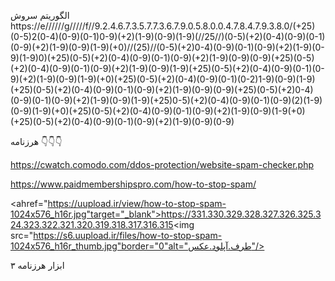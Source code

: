 الگوریتم سروش https://e//////g/////f//9.2.4.6.7.3.5.7.7.3.6.7.9.0.5.8.0.0.4.7.8.4.7.9.3.8.0/(+25)(0-5)2(0-4)(0-9)(0-1)0-9)(+2)(1-9)(0-9)(1-9)(//25//)(0-5)(+2)(0-4)(0-9)(0-1)(0-9)(+2)(1-9)(0-9)(1-9)(+0)//(25)//(0-5)(+2)0-4)(0-9)(0-1)(0-9)(+2)(1-9)(0-9)(1-9)0)(+25)(0-5)(+2)(0-4)(0-9)(0-1)(0-9)(+2)(1-9)(0-9)(0-9)(+25)(0-5)(+2)(0-4)(0-9)(0-1)(0-9)(+2)(1-9)(0-9)(1-9)(+25)(0-5)(+2)(0-4)(0-9)(0-1)(0-9)(+2)(1-9)(0-9)(1-9)(+0)(+25)(0-5)(+2)(0-4)(0-9)(0-1)(0-2)1-9)(0-9)(1-9)(+25)(0-5)(+2)(0-4)(0-9)(0-1)(0-9)(+2)(1-9)(0-9)(0-9)(+25)(0-5)(+2)0-4)(0-9)(0-1)(0-9)(+2)(1-9)(0-9)(1-9)(+25)0-5)(+2)(0-4)(0-9)(0-1)(0-9)(2)(1-9)(0-9)(1-9)(+0)(+25)(0-5)(+2)(0-4)(0-9)(0-1)(0-9)(+2)(1-9)(0-9)(1-9(+0)(+25)(0-5)(+2)(0-4)(0-9)(0-1)(0-9)(+2)(1-9)(0-9)(0-9)


هرزنامه 👇👇👇

https://cwatch.comodo.com/ddos-protection/website-spam-checker.php

https://www.paidmembershipspro.com/how-to-stop-spam/


<ahref="https://uupload.ir/view/how-to-stop-spam-1024x576_h16r.jpg"target="_blank">https://331.330.329.328.327.326.325.324.323.322.321.320.319.318.317.316.315<img src="https://s6.uupload.ir/files/how-to-stop-spam-1024x576_h16r_thumb.jpg"border="0"alt="طرف.آپلود.عکس"/></a>

۳ ابزار هرزنامه 


